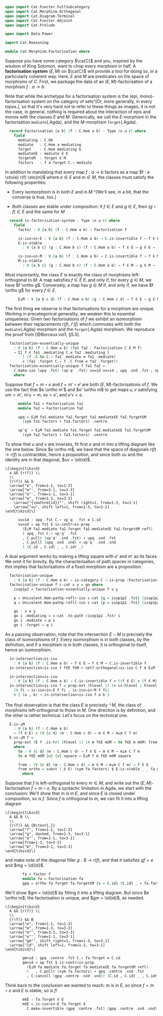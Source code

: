 ```agda
open import Cat.Functor.FullSubcategory
open import Cat.Morphism.Orthogonal
open import Cat.Diagram.Terminal
open import Cat.Functor.Adjoint
open import Cat.Prelude

open import Data.Power

import Cat.Reasoning

module Cat.Morphism.Factorisation where
```

Suppose you have some category $\ca{C}$ and you, inspired by the wisdom
of King Solomon, want to chop every morphism in half. A **factorisation
system** $(E, M)$ on $\ca{C}$ will provide a tool for doing so, in a
particularly coherent way. Here, $E$ and $M$ are predicates on the space
of morphisms of $C$. First, we package the data of an $(E,
M)$-factorisation of a morphism $f : a \to b$.

<!--
```agda
module _ {o ℓ} (C : Precategory o ℓ) (E M : ∀ {a b} → ℙ (Precategory.Hom C a b)) where
  private module C = Cat.Reasoning C
```
-->

Note that while the archetype for a factorisation system is the (epi,
mono)-factorisation system on the category of sets^[Or, more generally,
in every topos.], so that it's very hard _not_ to refer to these things
as images, it is _not_ the case, in general, nothing is required about
the interaction of epis and monos with the classes $E$ and $M$.
Generically, we call the $E$-morphism in the factorisation
`mediate`{.Agda}, and the $M$-morphism `forget`{.Agda}.

```agda
  record Factorisation {a b} (f : C.Hom a b) : Type (o ⊔ ℓ) where
    field
      mediating : C.Ob
      mediate   : C.Hom a mediating
      forget    : C.Hom mediating b
      mediate∈E : mediate ∈ E
      forget∈M  : forget ∈ M
      factors   : f ≡ forget C.∘ mediate
```

In addition to mandating that every map $f : a \to b$ factors as a map
$f : a \xto{e} r(f) \xto{m}$ where $e \in E$ and $m \in M$, the classes
must satisfy the following properties:

- Every isomorphism is in both $E$ and in $M$.^[We'll see, in a bit, that
the converse is true, too.]

- Both classes are stable under composition: if $f \in E$ and $g \in E$,
then $(g \circ f) \in E$ and the same for $M$

```agda
  record is-factorisation-system : Type (o ⊔ ℓ) where
    field
      factor : ∀ {a b} (f : C.Hom a b) → Factorisation f

      is-iso→in-E : ∀ {a b} (f : C.Hom a b) → C.is-invertible f → f ∈ E
      E-is-stable
        : ∀ {a b c} (g : C.Hom b c) (f : C.Hom a b) → f ∈ E → g ∈ E → (g C.∘ f) ∈ E

      is-iso→in-M : ∀ {a b} (f : C.Hom a b) → C.is-invertible f → f ∈ M
      M-is-stable
        : ∀ {a b c} (g : C.Hom b c) (f : C.Hom a b) → f ∈ M → g ∈ M → (g C.∘ f) ∈ M
```

Most importantly, the class $E$ is exactly the class of morphisms
left-orthogonal to $M$: A map satisfies $f \in E$ if, and only if, for
every $g \in M$, we have $f \ortho g$. Conversely, a map has $g \in M$
if, and only if, we have $f \ortho g$ for every $f \in E$.

```agda
      E⊥M : ∀ {a b c d} (f : C.Hom a b) (g : C.Hom c d) → f ∈ E → g ∈ M → m⊥m C f g
```

<!--
```agda
module
  _ {o ℓ} (C : Precategory o ℓ) (E M : ∀ {a b} → ℙ (C .Precategory.Hom a b))
    (fs : is-factorisation-system C E M)
    where

  private module C = Cat.Reasoning C
  open is-factorisation-system fs
  open Factorisation
```
-->

The first thing we observe is that factorisations for a morphism are
unique. Working in precategorical generality, we weaken this to
essential uniqueness: Given two factorisations of $f$ we exhibit an
isomorphism between their replacements $r(f)$, $r'(f)$ which commutes
with both the `mediate`{.Agda} morphism and the `forget`{.Agda}
morphism. We reproduce the proof from [@Borceux:vol1, §5.5].

```agda
  factorisation-essentially-unique
    : ∀ {a b} (f : C.Hom a b) (fa1 fa2 : Factorisation C E M f)
    → Σ[ f ∈ fa1 .mediating C.≅ fa2 .mediating ]
        ( (f .C.to C.∘ fa1 .mediate ≡ fa2 .mediate)
        × (fa1 .forget C.∘ f .C.from ≡ fa2 .forget))
  factorisation-essentially-unique f fa1 fa2 =
    C.make-iso (upq .fst) (vp′q′ .fst) vu=id uv=id , upq .snd .fst , vp′q′ .snd .snd
    where
```

Suppose that $f = m \circ e$ and $f = m' \circ e'$ are both
$(E,M)$-factorisations of $f$. We use the fact that $e \ortho m'$ and
$e' \ortho m$ to get maps $u, v$ satisfying $um = m'$, $m'u = m$, $ve =
e'$, and $e'v = e$.

```agda
      module fa1 = Factorisation fa1
      module fa2 = Factorisation fa2

      upq = E⊥M fa1.mediate fa2.forget fa1.mediate∈E fa2.forget∈M
        (sym fa1.factors ∙ fa2.factors) .centre

      vp′q′ = E⊥M fa2.mediate fa1.forget fa2.mediate∈E fa1.forget∈M
        (sym fa2.factors ∙ fa1.factors) .centre
```

To show that $u$ and $v$ are inverses, fit first $e$ and $m$ into a
lifting diagram like the one below. Since $e \ortho m$, we have that the
space of diagonals $r(f) \to r(f)$ is contractible, hence a proposition,
and since both $vu$ and the identity are in that diagonal, $uv =
\id{id}$.

~~~{.quiver}
\[\begin{tikzcd}
  a && {r(f)} \\
  \\
  {r(f)} && b
  \arrow["e", from=1-1, to=1-3]
  \arrow["m"', from=3-1, to=3-3]
  \arrow["e"', from=1-1, to=3-1]
  \arrow["m", from=1-3, to=3-3]
	\arrow["{\mathrm{id}}"', shift right=1, from=1-3, to=3-1]
	\arrow["vu", shift left=1, from=1-3, to=3-1]
\end{tikzcd}\]
~~~

```agda
      vu=id : upq .fst C.∘ vp′q′ .fst ≡ C.id
      vu=id = ap fst $ is-contr→is-prop
        (E⊥M fa2.mediate fa2.forget fa2.mediate∈E fa2.forget∈M refl)
        ( upq .fst C.∘ vp′q′ .fst
        , C.pullr (vp′q′ .snd .fst) ∙ upq .snd .fst
        , C.pulll (upq .snd .snd) ∙ vp′q′ .snd .snd
        ) (C.id , C.idl _ , C.idr _)
```

A dual argument works by making a lifting square with $e'$ and $m'$ as
its faces. We omit it for brevity.  By the characterisation of path
spaces in categories, this implies that factorisations of a fixed
morphism are a proposition.

<!--
```agda
      uv=id : vp′q′ .fst C.∘ upq .fst ≡ C.id
      uv=id = ap fst $ is-contr→is-prop
        (E⊥M fa1.mediate fa1.forget fa1.mediate∈E fa1.forget∈M refl)
        ( vp′q′ .fst C.∘ upq .fst
        , C.pullr (upq .snd .fst) ∙ vp′q′ .snd .fst
        , C.pulll (vp′q′ .snd .snd) ∙ upq .snd .snd
        ) (C.id , C.idl _ , C.idr _)
```
-->

```agda
  factorisation-unique
    : ∀ {a b} (f : C.Hom a b) → is-category C → is-prop (Factorisation C E M f)
  factorisation-unique f c-cat x y = go where
    isop1p2 = factorisation-essentially-unique f x y

    p = Univalent.Hom-pathp-reflr-iso c-cat {q = isop1p2 .fst} (isop1p2 .snd .fst)
    q = Univalent.Hom-pathp-refll-iso c-cat {p = isop1p2 .fst} (isop1p2 .snd .snd)

    go : x ≡ y
    go i .mediating = c-cat .to-path (isop1p2 .fst) i
    go i .mediate = p i
    go i .forget = q i
```

<!--
```agda
    go i .mediate∈E = is-prop→pathp (λ i → E (p i) .is-tr) (x .mediate∈E) (y .mediate∈E) i
    go i .forget∈M = is-prop→pathp (λ i → M (q i) .is-tr) (x .forget∈M) (y .forget∈M) i
    go i .factors =
      is-prop→pathp (λ i → C.Hom-set _ _ f (q i C.∘ p i)) (x .factors) (y .factors) i
```
-->

As a passing observation, note that the intersection $E \cap M$ is
precisely the class of isomorphisms of $f$. Every isomorphism is in both
classes, by the definition, and if a morphism is in both classes, it is
orthogonal to itself, hence an isomorphism.

```agda
  in-intersection→is-iso
    : ∀ {a b} (f : C.Hom a b) → f ∈ E → f ∈ M → C.is-invertible f
  in-intersection→is-iso f f∈E f∈M = self-orthogonal→is-iso C f $ E⊥M f f f∈E f∈M

  in-intersection≃is-iso
    : ∀ {a b} (f : C.Hom a b) → C.is-invertible f ≃ ((f ∈ E) × (f ∈ M))
  in-intersection≃is-iso f = prop-ext (hlevel 1) (×-is-hlevel 1 hlevel! hlevel!)
    (λ fi → is-iso→in-E f fi , is-iso→in-M f fi)
    λ { (a , b) → in-intersection→is-iso f a b }
```

The final observation is that the class $E$ is precisely $^\bot M$, the
class of morphisms left-orthogonal to those in $M$. One direction is by
definition, and the other is rather technical. Let's focus on the
technical one.

```agda
  E-is-⊥M
    : ∀ {a b} (f : C.Hom a b)
    → (f ∈ E) ≃ (∀ {c d} (m : C.Hom c d) → m ∈ M → m⊥m C f m)
  E-is-⊥M f =
    prop-ext (E f .is-tr) (hlevel 1) (λ m f∈E m∈M → to f∈E m m∈M) from
    where
      to : ∀ {c d} (m : C.Hom c d) → f ∈ E → m ∈ M → m⊥m C f m
      to m f∈E m∈M {u} {v} square = E⊥M f m f∈E m∈M square

      from : (∀ {c d} (m : C.Hom c d) → m ∈ M → m⊥m C f m) → f ∈ E
      from ortho = subst (_∈ E) (sym fa.factors) $ E-is-stable _ _ fa.mediate∈E m∈E
        where
```

Suppose that $f$ is left-orthogonal to every $m \in M$, and write out
the $(E,M)$-factorisation $f = m \circ e$. By a syntactic limitation in
Agda, we start with the conclusion: We'll show that $m$ is in $E$, and
since $E$ is closed under composition, so is $f$.  Since $f$ is
orthogonal to $m$, we can fit it into a lifting diagram

~~~{.quiver}
\[\begin{tikzcd}
  A && B \\
  \\
  {r(f)} && {B\text{,}}
  \arrow["f", from=1-1, to=1-3]
  \arrow["g", dashed, from=1-3, to=3-1]
  \arrow["e"', from=1-1, to=3-1]
  \arrow[from=1-3, to=3-3]
  \arrow["m", from=3-1, to=3-3]
\end{tikzcd}\]
~~~

and make note of the diagonal filler $g : B \to r(f)$, and that it
satisfies $gf=e$ and $mg = \id{id}$.

```agda
        fa = factor f
        module fa = Factorisation fa
        gpq = ortho fa.forget fa.forget∈M {v = C.id} (C.idl _ ∙ fa.factors)
```

We'll show $gm = \id{id}$ by fitting it into a lifting diagram. But
since $e \ortho m$, the factorisation is unique, and $gm = \id{id}$, as
needed.

~~~{.quiver}
\[\begin{tikzcd}
  A && {r(f)} \\
  \\
  {r(f)} && B
  \arrow["e", from=1-1, to=1-3]
  \arrow["m", from=1-3, to=3-3]
  \arrow["m"', from=3-1, to=3-3]
  \arrow["e"', from=1-1, to=3-1]
  \arrow["gm"', shift right=1, from=1-3, to=3-1]
  \arrow["id", shift left=1, from=1-3, to=3-1]
\end{tikzcd}\]
~~~

```agda
        gm=id : gpq .centre .fst C.∘ fa.forget ≡ C.id
        gm=id = ap fst $ is-contr→is-prop
          (E⊥M fa.mediate fa.forget fa.mediate∈E fa.forget∈M refl)
          ( _ , C.pullr (sym fa.factors) ∙ gpq .centre .snd .fst
          , C.cancell (gpq .centre .snd .snd)) (C.id , C.idl _ , C.idr _)
```

Think back to the conclusion we wanted to reach: $m$ is in $E$, so since
$f = m \circ e$ and $E$ is stable, so is $f$!

```agda
        m∈E : fa.forget ∈ E
        m∈E = is-iso→in-E fa.forget $
          C.make-invertible (gpq .centre .fst) (gpq .centre .snd .snd) gm=id
```
